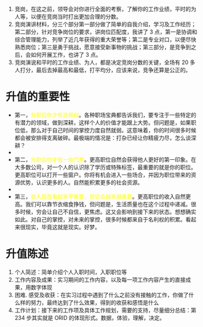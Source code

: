 1. 竞岗，在这之前，领导会对你进行全面的考察，了解你的工作业绩，平时的为人等，以便在竞岗当时打出更加合理的分数。
2. 竞岗演讲材料，分三个部分第一部分做了简单的自我介绍，学习及工作经历；第二部分，针对竞争岗位的要求，讲岗位匹配度，我讲了 3 点，第一是协调和综合管理能力，列举了近几年获得的重大荣誉等；第二是专业对口，以便尽快熟悉岗位；第三是勇于挑战，愿意接受新事物的挑战；第三部分，是竞争到之后，会如何开展工作，也讲了 3 点。
3. 竞岗演说和平时的工作业绩、为人，都是决定竞岗分数的关键，全场有 20 多人打分，最后去掉最高和最低，打平均分，应该来说，竞争还算是公正的。

# 升值的重要性
- 第一，<font color="#ffff00">升职后你才有选择权</font>。各种职场宝典都告诉我们，要专注于一些特定的有潜力的领域，做到深耕，这样个人的价值才能跟上大势。但问题是，如果职位低，那么对于自己时间的掌控力度自然就弱。这意味着，你的时间很多时候都会被安排得支离破碎。最极端的情况是：打杂已经让你精疲力尽，怎么谈深耕？
- 
- 第二，<font color="#ffff00">升职后你才有一些门票</font>。更高职位自然会获得他人更好的第一印象。在大多数公司，对一个人的认识除了学历或特殊标签，最重要的就是你的职位。更高职位可以打开一些窗户。你将有机会进入一些场合，并因为职位带来的资源优势，认识更多的人。自然能积累更多的社会资源。
- 
- 第三，<font color="#ffff00">收入现在看起来不重要，但它会越来越重要</font>。更高职位的收入自然更高。我们可以靠节衣缩食挣钱，但问题是，生活质量也在这个过程中递减。很多时候，穷会让自己不自信，更焦虑。这又会影响到接下来的状态。想想确实如此。对自己的掌控，对未来的掌控，很多时候都来自于名利权的积累。看起来很现实，毕竟这就是现实。好梦。
# 升值陈述
1. 个人简述：简单介绍个人入职时间，入职职位等
2. 工作内容及成果：实习期间的工作内容，以及每一项工作内容产生的直接成果，用数字体现 
3. 困难. 感受及收获：在实习过程中遇到了什么之前没有接触的工作，你做了什么样的努力，最终达到了什么效果，得到的收获和感悟是什么 
4. 工作计划：接下来的工作项及具体工作规划，需要的支持，尽量细分总结：第 234 步其实就是 ORID 的体现形式。数据，体验，理解，决定。